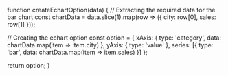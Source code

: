 function createEchartOption(data) {
  // Extracting the required data for the bar chart
  const chartData = data.slice(1).map(row => ({
    city: row[0],
    sales: row[1]
  }));

  // Creating the echart option
  const option = {
    xAxis: {
      type: 'category',
      data: chartData.map(item => item.city)
    },
    yAxis: {
      type: 'value'
    },
    series: [{
      type: 'bar',
      data: chartData.map(item => item.sales)
    }]
  };

  return option;
}